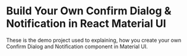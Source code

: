 # Build Your Own Confirm Dialog & Notification in React Material UI

These is the demo project used to explaining, how you create your own Confirm Dialog and Notification component in 
Material UI.
